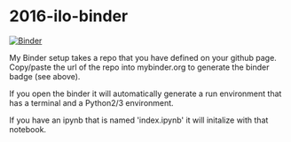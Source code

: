 # 2016-ilo-binder

[![Binder](http://mybinder.org/badge.svg)](http://mybinder.org:/repo/halexand/2016-ilo-binder)

My Binder setup takes a repo that you have defined on your github page. Copy/paste the url of the repo into mybinder.org to generate the binder badge (see above). 

If you open the binder it will automatically generate a run environment that has a terminal and a Python2/3 environment. 

If you have an ipynb that is named 'index.ipynb' it will initalize with that notebook. 




